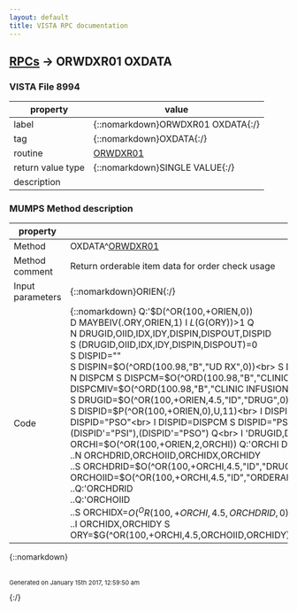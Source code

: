 ```yaml
---
layout: default
title: VISTA RPC documentation
---
```




## [RPCs](TableOfContent.md) &#8594; ORWDXR01 OXDATA 



### VISTA File 8994 


 property | value 
--- | --- 
 label | {::nomarkdown}ORWDXR01 OXDATA{:/}
 tag | {::nomarkdown}OXDATA{:/}
 routine | [ORWDXR01](http://code.osehra.org/dox/Routine_ORWDXR01_source.html)
 return value type | {::nomarkdown}SINGLE VALUE{:/}
 description | 


### MUMPS Method description

 property | value 
 --- | --- 
 Method | OXDATA^[ORWDXR01](http://code.osehra.org/dox/Routine_ORWDXR01_source.html)
 Method comment | Return orderable item data for order check usage
 Input parameters | {::nomarkdown}ORIEN{:/}
 Code | {::nomarkdown}  Q:'$D(^OR(100,+ORIEN,0))<br> D MAYBEIV(.ORY,ORIEN,1) I $L($G(ORY))>1 Q<br> N DRUGID,OIID,IDX,IDY,DISPIN,DISPOUT,DISPID<br> S (DRUGID,OIID,IDX,IDY,DISPIN,DISPOUT)=0<br> S DISPID=""<br> S DISPIN=$O(^ORD(100.98,"B","UD RX",0))<br> S DISPOUT=$O(^ORD(100.98,"B","O RX",0))<br> N DISPCM S DISPCM=$O(^ORD(100.98,"B","CLINIC MEDICATIONS",0))<br> N DISPCMIV S DISPCMIV=$O(^ORD(100.98,"B","CLINIC INFUSIONS",0))<br> S DRUGID=$O(^OR(100,+ORIEN,4.5,"ID","DRUG",0))<br> S OIID=$O(^OR(100,+ORIEN,4.5,"ID","ORDERABLE",0))<br> S DISPID=$P(^OR(100,+ORIEN,0),U,11)<br> I DISPID=DISPIN S DISPID="PSI"<br> I DISPID=DISPOUT S DISPID="PSO"<br> I DISPID=DISPCM S DISPID="PSI"<br> I DISPID=DISPCMIV S DISPID="PSI"<br> I (DISPID'="PSI"),(DISPID'="PSO") Q<br> I 'DRUGID,DISPID="PSI" D<br> .N ORCHI S ORCHI=0 F  S ORCHI=$O(^OR(100,+ORIEN,2,ORCHI)) Q:'ORCHI  D<br> ..N ORCHDRID,ORCHOIID,ORCHIDX,ORCHIDY<br> ..S ORCHDRID=$O(^OR(100,+ORCHI,4.5,"ID","DRUG",0))<br> ..S ORCHOIID=$O(^OR(100,+ORCHI,4.5,"ID","ORDERABLE",0))<br> ..Q:'ORCHDRID<br> ..Q:'ORCHOIID<br> ..S ORCHIDX=$O(^OR(100,+ORCHI,4.5,ORCHDRID,0))<br> ..S ORCHIDY=$O(^OR(100,+ORCHI,4.5,ORCHOIID,0))<br> ..I ORCHIDX,ORCHIDY S ORY=$G(^OR(100,+ORCHI,4.5,ORCHOIID,ORCHIDY))_U_DISPID_U_$G(^OR(100,+ORCHI,4.5,ORCHDRID,ORCHIDX))_"|"_$G(ORY)<br> Q:'DRUGID<br> Q:'OIID<br> S IDX=$O(^OR(100,+ORIEN,4.5,DRUGID,0))<br> S IDY=$O(^OR(100,+ORIEN,4.5,OIID,0))<br> I IDX,IDY,'+DISPID S ORY=$G(^OR(100,+ORIEN,4.5,OIID,IDY))_U_DISPID_U_$G(^OR(100,+ORIEN,4.5,DRUGID,IDX)){:/}

{::nomarkdown} <br/><br/><p style="font-size: 11px">Generated on January 15th 2017, 12:59:50 am</p>{:/}